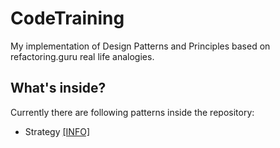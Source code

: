# CodeTraining
My implementation of Design Patterns and Principles based on refactoring.guru real life analogies.

## What's inside?
Currently there are following patterns inside the repository:

- Strategy [[INFO]](https://refactoring.guru/design-patterns/strategy)
